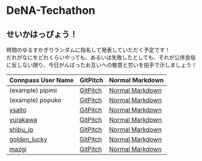 # DeNA-Techathon

## せいかはっぴょう！

時間のゆるすかぎりランダムに指名して発表していただく予定です！  
だれがなにをどれくらいやっても、あるいは失敗したとしても、それが公序良俗に反しない限り、今日がんばったお互いへの敬意と労いを拍手で示しましょう！

Connpass User Name | GitPitch | Normal Markdown
---|---|---
(example) pipimi|[GitPitch](https://gitpitch.com/DeNATECHSTUDIO/DeNA-Techathon-0x01/master?p=achievement/pipimi)|[Normal Markdown](pipimi/PITCHME.md)
(example) popuko|[GitPitch](https://gitpitch.com/DeNATECHSTUDIO/DeNA-Techathon-0x01/master?p=achievement/popuko)|[Normal Markdown](popuko/PITCHME.md)
[ysaito](https://connpass.com/user/ysaito/)|[GitPitch](https://gitpitch.com/DeNATECHSTUDIO/DeNA-Techathon-0x01/master?p=achievement/ysaito)|[Normal Markdown](ysaito/PITCHME.md)
[yurakawa](https://connpass.com/user/yurakawa/)|[GitPitch](https://gitpitch.com/DeNATECHSTUDIO/DeNA-Techathon-0x01/master?p=achievement/yurakawa)|[Normal Markdown](yurakawa/PITCHME.md)
[shibu_jp](https://connpass.com/user/shibu_jp/)|[GitPitch](https://gitpitch.com/DeNATECHSTUDIO/DeNA-Techathon-0x01/master?p=achievement/shibu_jp)|[Normal Markdown](shibu_jp/PITCHME.md)
[golden_lucky](https://connpass.com/user/golden_lucky/)|[GitPitch](https://gitpitch.com/DeNATECHSTUDIO/DeNA-Techathon-0x01/master?p=achievement/golden_lucky)|[Normal Markdown](golden_lucky/PITCHME.md)
[mazgi](https://connpass.com/user/mazgi/)|[GitPitch](https://gitpitch.com/DeNATECHSTUDIO/DeNA-Techathon-0x01/master?p=achievement/mazgi)|[Normal Markdown](mazgi/PITCHME.md)
